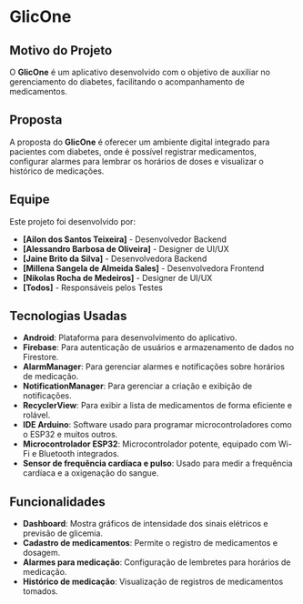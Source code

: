 # GlicOne

## Motivo do Projeto
O **GlicOne** é um aplicativo desenvolvido com o objetivo de auxiliar no gerenciamento do diabetes, facilitando o acompanhamento de medicamentos.

## Proposta
A proposta do **GlicOne** é oferecer um ambiente digital integrado para pacientes com diabetes, onde é possível registrar medicamentos, configurar alarmes para lembrar os horários de doses e visualizar o histórico de medicações.

## Equipe
Este projeto foi desenvolvido por:
- **[Ailon dos Santos Teixeira]** - Desenvolvedor Backend
- **[Alessandro Barbosa de Oliveira]** - Designer de UI/UX
- **[Jaine Brito da Silva]** - Desenvolvedora Backend
- **[Millena Sangela de Almeida Sales]** - Desenvolvedora Frontend
- **[Nikolas Rocha de Medeiros]** - Designer de UI/UX
- **[Todos]** - Responsáveis pelos Testes

## Tecnologias Usadas
- **Android**: Plataforma para desenvolvimento do aplicativo.
- **Firebase**: Para autenticação de usuários e armazenamento de dados no Firestore.
- **AlarmManager**: Para gerenciar alarmes e notificações sobre horários de medicação.
- **NotificationManager**: Para gerenciar a criação e exibição de notificações.
- **RecyclerView**: Para exibir a lista de medicamentos de forma eficiente e rolável.
- **IDE Arduino**: Software usado para programar microcontroladores como o ESP32 e muitos outros.
- **Microcontrolador ESP32**: Microcontrolador potente, equipado com Wi-Fi e Bluetooth integrados.
- **Sensor de frequência cardíaca e pulso**: Usado para medir a frequência cardíaca e a oxigenação do sangue.

## Funcionalidades
- **Dashboard**: Mostra gráficos de intensidade dos sinais elétricos e previsão de glicemia.
- **Cadastro de medicamentos**: Permite o registro de medicamentos e dosagem.
- **Alarmes para medicação**: Configuração de lembretes para horários de medicação.
- **Histórico de medicação**: Visualização de registros de medicamentos tomados.
